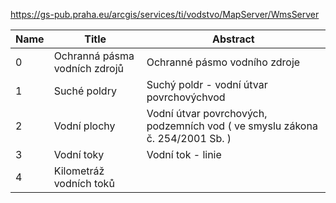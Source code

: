 https://gs-pub.praha.eu/arcgis/services/ti/vodstvo/MapServer/WmsServer

|Name|Title|Abstract|
|--|--|--|
|0|Ochranná pásma vodních zdrojů|Ochranné pásmo vodního zdroje|
|1|Suché poldry|Suchý poldr - vodní útvar povrchovýchvod|
|2|Vodní plochy|Vodní útvar povrchových, podzemních vod ( ve smyslu zákona č. 254/2001 Sb. )|
|3|Vodní toky|Vodní tok - linie|
|4|Kilometráž vodních toků||

